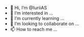 - 👋 Hi, I’m @IuriiAS
- 👀 I’m interested in ...
- 🌱 I’m currently learning ...
- 💞️ I’m looking to collaborate on ...
- 📫 How to reach me ...

<!---
IuriiAS/IuriiAS is a ✨ special ✨ repository because its `README.md` (this file) appears on your GitHub profile.
You can click the Preview link to take a look at your changes.
--->
